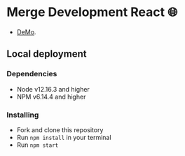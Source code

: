 # Merge Development React :globe_with_meridians:

 - [DeMo](https://taraseman.github.io/merge/).

## Local deployment

### Dependencies
* Node v12.16.3 and higher
* NPM v6.14.4 and higher


### Installing
* Fork and clone this repository
* Run `npm install` in your terminal
* Run `npm start`